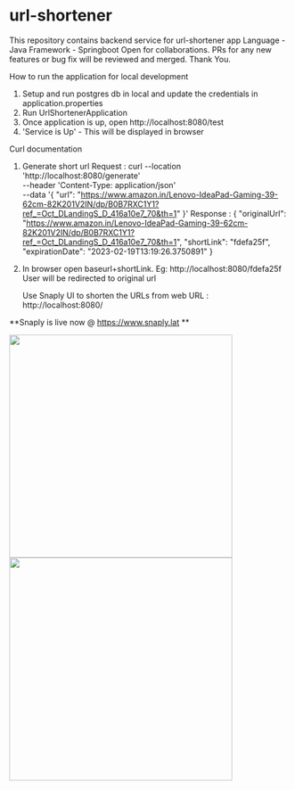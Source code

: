 # url-shortener
This repository contains backend service for url-shortener app
Language - Java
Framework - Springboot
Open for collaborations. PRs for any new features or bug fix will be reviewed and merged.
Thank You.

How to run the application for local development
1. Setup and run postgres db in local and update the credentials in application.properties
2. Run UrlShortenerApplication
3. Once application is up, open http://localhost:8080/test 
4. 'Service is Up' - This will be displayed in browser

Curl documentation
1. Generate short url
Request : 
   curl --location 'http://localhost:8080/generate' \
   --header 'Content-Type: application/json' \
   --data '{
   "url": "https://www.amazon.in/Lenovo-IdeaPad-Gaming-39-62cm-82K201V2IN/dp/B0B7RXC1Y1?ref_=Oct_DLandingS_D_416a10e7_70&th=1"
   }'
Response : 
   {
   "originalUrl": "https://www.amazon.in/Lenovo-IdeaPad-Gaming-39-62cm-82K201V2IN/dp/B0B7RXC1Y1?ref_=Oct_DLandingS_D_416a10e7_70&th=1",
   "shortLink": "fdefa25f",
   "expirationDate": "2023-02-19T13:19:26.3750891"
   }
2. In browser open baseurl+shortLink. Eg: http://localhost:8080/fdefa25f 
   User will be redirected to original url

   Use Snaply UI to shorten the URLs from web
   URL : http://localhost:8080/

**Snaply is live now @ https://www.snaply.lat
**

<img src="https://github.com/SamujjalDas/url-shortener/assets/34987253/33875360-4d59-4980-a96d-5208774756f3" width="400">
<img src="https://github.com/SamujjalDas/url-shortener/assets/34987253/1e0707a9-6b43-4689-b9a2-9d6bca5f5e75" width="400">



